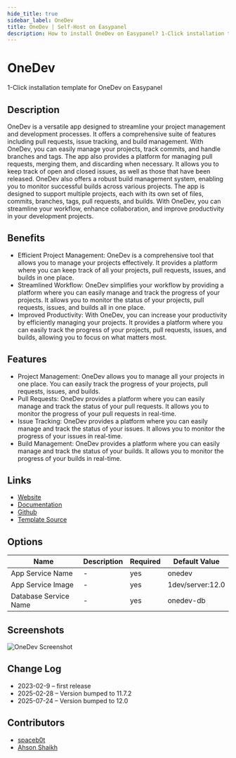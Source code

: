 ```yaml
---
hide_title: true
sidebar_label: OneDev
title: OneDev | Self-Host on Easypanel
description: How to install OneDev on Easypanel? 1-Click installation template for OneDev on Easypanel
---
```


<!-- generated -->

# OneDev

1-Click installation template for OneDev on Easypanel

## Description

OneDev is a versatile app designed to streamline your project management and development processes. It offers a comprehensive suite of features including pull requests, issue tracking, and build management. With OneDev, you can easily manage your projects, track commits, and handle branches and tags. The app also provides a platform for managing pull requests, merging them, and discarding when necessary. It allows you to keep track of open and closed issues, as well as those that have been released. OneDev also offers a robust build management system, enabling you to monitor successful builds across various projects. The app is designed to support multiple projects, each with its own set of files, commits, branches, tags, pull requests, and builds. With OneDev, you can streamline your workflow, enhance collaboration, and improve productivity in your development projects.

## Benefits

- Efficient Project Management: OneDev is a comprehensive tool that allows you to manage your projects effectively. It provides a platform where you can keep track of all your projects, pull requests, issues, and builds in one place.
- Streamlined Workflow: OneDev simplifies your workflow by providing a platform where you can easily manage and track the progress of your projects. It allows you to monitor the status of your projects, pull requests, issues, and builds all in one place.
- Improved Productivity: With OneDev, you can increase your productivity by efficiently managing your projects. It provides a platform where you can easily track the progress of your projects, pull requests, issues, and builds, allowing you to focus on what matters most.

## Features

- Project Management: OneDev allows you to manage all your projects in one place. You can easily track the progress of your projects, pull requests, issues, and builds.
- Pull Requests: OneDev provides a platform where you can easily manage and track the status of your pull requests. It allows you to monitor the progress of your pull requests in real-time.
- Issue Tracking: OneDev provides a platform where you can easily manage and track the status of your issues. It allows you to monitor the progress of your issues in real-time.
- Build Management: OneDev provides a platform where you can easily manage and track the status of your builds. It allows you to monitor the progress of your builds in real-time.

## Links

- [Website](https://code.onedev.io/)
- [Documentation](https://docs.onedev.io/)
- [Github](https://code.onedev.io/onedev/server)
- [Template Source](https://github.com/easypanel-io/templates/tree/main/templates/onedev)

## Options

Name | Description | Required | Default Value
-|-|-|-
App Service Name | - | yes | onedev
App Service Image | - | yes | 1dev/server:12.0
Database Service Name | - | yes | onedev-db

## Screenshots

![OneDev Screenshot](./assets/screenshot.png)

## Change Log

- 2023-02-9 – first release
- 2025-02-28 – Version bumped to 11.7.2
- 2025-07-24 – Version bumped to 12.0

## Contributors

- [spaceb0t](https://github.com/spacec0de)
- [Ahson Shaikh](https://github.com/Ahson-Shaikh)
